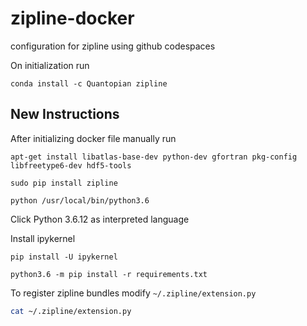 # zipline-docker
configuration for zipline using github codespaces


On initialization run 
```
conda install -c Quantopian zipline
```


## New Instructions

After initializing docker file manually run

```
apt-get install libatlas-base-dev python-dev gfortran pkg-config libfreetype6-dev hdf5-tools
```

```
sudo pip install zipline
```

```
python /usr/local/bin/python3.6
```

 Click Python 3.6.12 as interpreted language


Install ipykernel
```
pip install -U ipykernel
```

```
python3.6 -m pip install -r requirements.txt
```

To register zipline bundles modify `~/.zipline/extension.py`

```bash
cat ~/.zipline/extension.py
```